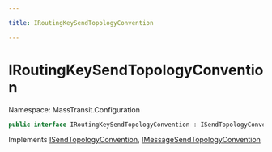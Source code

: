 ```yaml
---

title: IRoutingKeySendTopologyConvention

---
```


# IRoutingKeySendTopologyConvention

Namespace: MassTransit.Configuration

```csharp
public interface IRoutingKeySendTopologyConvention : ISendTopologyConvention, IMessageSendTopologyConvention
```

Implements [ISendTopologyConvention](../../masstransit-abstractions/masstransit-configuration/isendtopologyconvention), [IMessageSendTopologyConvention](../../masstransit-abstractions/masstransit-configuration/imessagesendtopologyconvention)
